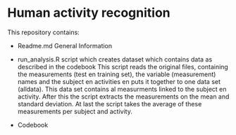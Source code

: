 # Human activity recognition

This repository contains:

- Readme.md General Information

- run_analysis.R script which creates dataset which contains data as described in the codebook
This script reads the original files, containing the measurements (test en training set), the variable (measurement) names and the subject en activities en puts it together to one data set (alldata). This data set contains al measurments linked to the subject en activity.
After this the script extracts the measurements on the mean and standard deviation.
At last the script takes the average of these measurements per subject and activity.

- Codebook
